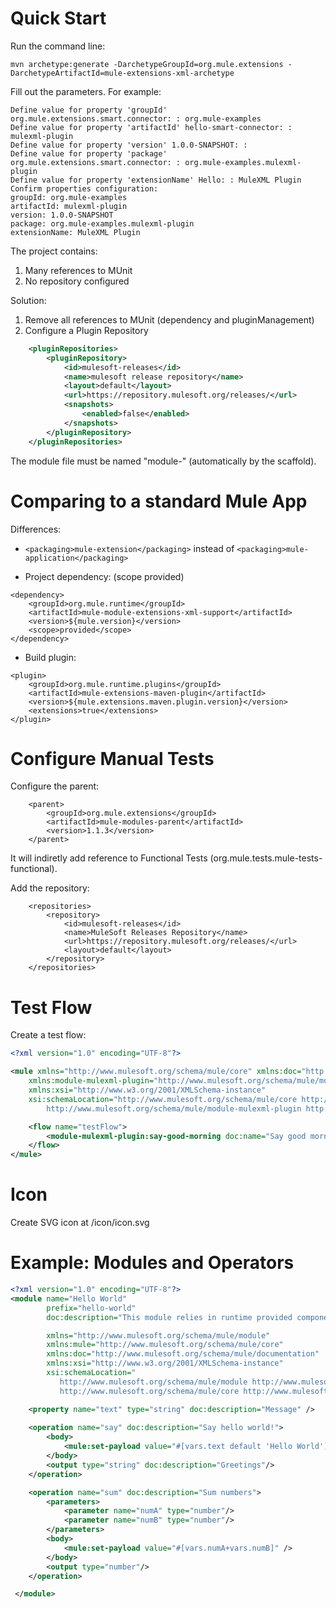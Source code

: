 # Quick Start

Run the command line:

```
mvn archetype:generate -DarchetypeGroupId=org.mule.extensions -DarchetypeArtifactId=mule-extensions-xml-archetype
```

Fill out the parameters. For example:

```
Define value for property 'groupId' org.mule.extensions.smart.connector: : org.mule-examples
Define value for property 'artifactId' hello-smart-connector: : mulexml-plugin
Define value for property 'version' 1.0.0-SNAPSHOT: : 
Define value for property 'package' org.mule.extensions.smart.connector: : org.mule-examples.mulexml-plugin
Define value for property 'extensionName' Hello: : MuleXML Plugin
Confirm properties configuration:
groupId: org.mule-examples
artifactId: mulexml-plugin
version: 1.0.0-SNAPSHOT
package: org.mule-examples.mulexml-plugin
extensionName: MuleXML Plugin
```

The project contains:
1. Many references to MUnit
2. No repository configured

Solution:
1. Remove all references to MUnit (dependency and pluginManagement)
2. Configure a Plugin Repository

```xml
    <pluginRepositories>
        <pluginRepository>
            <id>mulesoft-releases</id>
            <name>mulesoft release repository</name>
            <layout>default</layout>
            <url>https://repository.mulesoft.org/releases/</url>
            <snapshots>
                <enabled>false</enabled>
            </snapshots>
        </pluginRepository>
    </pluginRepositories>
```

The module file must be named "module-" (automatically by the scaffold).


# Comparing to a standard Mule App

Differences:
- `<packaging>mule-extension</packaging>` instead of `<packaging>mule-application</packaging>`

- Project dependency: (scope provided)

```
<dependency>
    <groupId>org.mule.runtime</groupId>
    <artifactId>mule-module-extensions-xml-support</artifactId>
    <version>${mule.version}</version>
    <scope>provided</scope>
</dependency>
```

- Build plugin:

```
<plugin>
    <groupId>org.mule.runtime.plugins</groupId>
    <artifactId>mule-extensions-maven-plugin</artifactId>
    <version>${mule.extensions.maven.plugin.version}</version>
    <extensions>true</extensions>
</plugin>
```

# Configure Manual Tests #

Configure the parent:

```
    <parent>
        <groupId>org.mule.extensions</groupId>
        <artifactId>mule-modules-parent</artifactId>
        <version>1.1.3</version>
    </parent>
```

It will indiretly add reference to Functional Tests (org.mule.tests.mule-tests-functional).

Add the repository:

```
	<repositories>
        <repository>
            <id>mulesoft-releases</id>
            <name>MuleSoft Releases Repository</name>
            <url>https://repository.mulesoft.org/releases/</url>
            <layout>default</layout>
        </repository>
    </repositories>
```

# Test Flow #

Create a test flow:

```xml
<?xml version="1.0" encoding="UTF-8"?>

<mule xmlns="http://www.mulesoft.org/schema/mule/core" xmlns:doc="http://www.mulesoft.org/schema/mule/documentation"
	xmlns:module-mulexml-plugin="http://www.mulesoft.org/schema/mule/module-mulexml-plugin" 
	xmlns:xsi="http://www.w3.org/2001/XMLSchema-instance"
	xsi:schemaLocation="http://www.mulesoft.org/schema/mule/core http://www.mulesoft.org/schema/mule/core/current/mule.xsd
		http://www.mulesoft.org/schema/mule/module-mulexml-plugin http://www.mulesoft.org/schema/mule/module-mulexml-plugin/current/mule-module-mulexml-plugin.xsd">

	<flow name="testFlow">
		<module-mulexml-plugin:say-good-morning doc:name="Say good morning" />
	</flow>
</mule>
```

# Icon #

Create SVG icon at /icon/icon.svg


# Example: Modules and Operators

```xml
<?xml version="1.0" encoding="UTF-8"?>
<module name="Hello World"
        prefix="hello-world"
        doc:description="This module relies in runtime provided components"

        xmlns="http://www.mulesoft.org/schema/mule/module"
        xmlns:mule="http://www.mulesoft.org/schema/mule/core"
        xmlns:doc="http://www.mulesoft.org/schema/mule/documentation"
        xmlns:xsi="http://www.w3.org/2001/XMLSchema-instance"
        xsi:schemaLocation="
           http://www.mulesoft.org/schema/mule/module http://www.mulesoft.org/schema/mule/module/current/mule-module.xsd
           http://www.mulesoft.org/schema/mule/core http://www.mulesoft.org/schema/mule/core/current/mule.xsd">

    <property name="text" type="string" doc:description="Message" />
    
    <operation name="say" doc:description="Say hello world!">
        <body>
            <mule:set-payload value="#[vars.text default 'Hello World']"/>
        </body>
        <output type="string" doc:description="Greetings"/>
    </operation>

    <operation name="sum" doc:description="Sum numbers">
        <parameters>
            <parameter name="numA" type="number"/>
            <parameter name="numB" type="number"/>
        </parameters>
        <body>
            <mule:set-payload value="#[vars.numA+vars.numB]" />
        </body>
        <output type="number"/>
    </operation>

 </module>
```